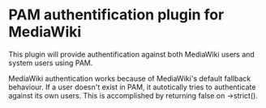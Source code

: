# PAM authentification plugin for MediaWiki

This plugin will provide authentification against both MediaWiki users and system users using PAM.

MediaWiki authentication works because of MediaWiki's default fallback behaviour. If a user doesn't exist in PAM, it autotically tries to 
authenticate against its own users. This is accomplished by returning false on ->strict().
